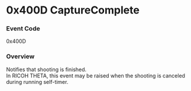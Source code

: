 # 0x400D CaptureComplete

### Event Code

0x400D

### Overview

Notifies that shooting is finished.  
In RICOH THETA, this event may be raised when the shooting is canceled during running self-timer.
